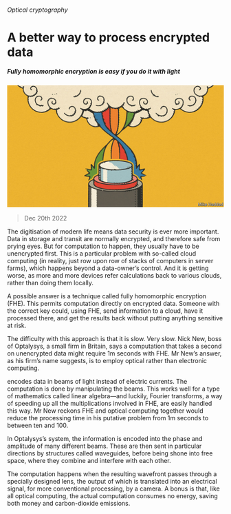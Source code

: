 ###### Optical cryptography

# A better way to process encrypted data 

##### Fully homomorphic encryption is easy if you do it with light 

![image](images/20221224_STD002.jpg) 

> Dec 20th 2022 

The digitisation of modern life means data security is ever more important. Data in storage and transit are normally encrypted, and therefore safe from prying eyes. But for computation to happen, they usually have to be unencrypted first. This is a particular problem with so-called cloud computing (in reality, just row upon row of stacks of computers in server farms), which happens beyond a data-owner’s control. And it is getting worse, as more and more devices refer calculations back to various clouds, rather than doing them locally.

A possible answer is a technique called fully homomorphic encryption (FHE). This permits computation directly on encrypted data. Someone with the correct key could, using FHE, send information to a cloud, have it processed there, and get the results back without putting anything sensitive at risk. 

The difficulty with this approach is that it is slow. Very slow. Nick New, boss of Optalysys, a small firm in Britain, says a computation that takes a second on unencrypted data might require 1m seconds with FHE. Mr New’s answer, as his firm’s name suggests, is to employ optical rather than electronic computing. 

 encodes data in beams of light instead of electric currents. The computation is done by manipulating the beams. This works well for a type of mathematics called linear algebra—and luckily, Fourier transforms, a way of speeding up all the multiplications involved in FHE, are easily handled this way. Mr New reckons FHE and optical computing together would reduce the processing time in his putative problem from 1m seconds to between ten and 100. 

In Optalysys’s system, the information is encoded into the phase and amplitude of many different beams. These are then sent in particular directions by structures called waveguides, before being shone into free space, where they combine and interfere with each other. 

The computation happens when the resulting wavefront passes through a specially designed lens, the output of which is translated into an electrical signal, for more conventional processing, by a camera. A bonus is that, like all optical computing, the actual computation consumes no energy, saving both money and carbon-dioxide emissions.


